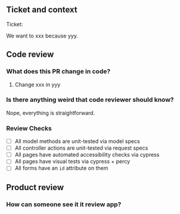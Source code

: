 ## Ticket and context

Ticket:

We want to xxx because yyy.

## Code review

### What does this PR change in code?
1. Change xxx in yyy

### Is there anything weird that code reviewer should know?
Nope, everything is straightforward.

### Review Checks
- [ ] All model methods are unit-tested via model specs
- [ ] All controller actions are unit-tested via request specs
- [ ] All pages have automated accessibility checks via cypress
- [ ] All pages have visual tests via cypress + percy
- [ ] All forms have an `id` attribute on them

## Product review

### How can someone see it it review app?
